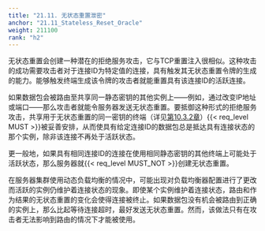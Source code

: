 ```yaml
---
title: "21.11. 无状态重置泄密"
anchor: "21.11_Stateless_Reset_Oracle"
weight: 211100
rank: "h2"
---
```


无状态重置会创建一种潜在的拒绝服务攻击，它与TCP重置注入很相似。这种攻击的成功需要攻击者对于连接ID为特定值的连接，具有触发其无状态重置令牌的生成的能力。能够触发终端生成该令牌的攻击者就能重置具有该连接ID的活跃连接。

如果数据包会被路由至共享同一静态密钥的其他实例上——例如，通过改变IP地址或端口——那么攻击者就能令服务器发送无状态重置。要抵御这种形式的拒绝服务攻击，共享用于无状态重置的同一密钥的终端（详见[第10.3.2章](#10.3.2_Calculating_a_Stateless_Reset_Token)）{{< req_level MUST >}}被妥善安排，从而使具有给定连接ID的数据包总是抵达具有连接状态的那个实例，除非该连接不再处于活跃状态。

更一般地，如果具有相同连接ID的连接在使用相同静态密钥的其他终端上可能处于活跃状态，那么服务器就{{< req_level MUST_NOT >}}创建无状态重置。

在服务器集群使用动态负载均衡的情况中，可能出现对负载均衡器配置进行了更改而活跃的实例仍维护着连接状态的现象。即使某个实例维护着连接状态，路由和作为结果的无状态重置的变化会使得连接被终止。如果数据包没有机会被路由到正确的实例上，那么比起等待连接超时，最好发送无状态重置。然而，该做法只有在攻击者无法影响到路由的情况下才能被使用。
